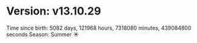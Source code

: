 # Version: v13.10.29
Time since birth: 5082 days, 121968 hours, 7318080 minutes, 439084800 seconds
Season: Summer ☀️

